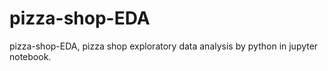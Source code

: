 # pizza-shop-EDA
pizza-shop-EDA, pizza shop exploratory data analysis by python in jupyter notebook. 
